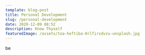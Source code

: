 ```yaml
---
template: blog-post
title: Personal Development
slug: /personal-development
date: 2020-12-09 08:52
description: Know Thyself
featuredImage: /assets/toa-heftiba-0rlfirsdvzu-unsplash.jpg
---
```

be